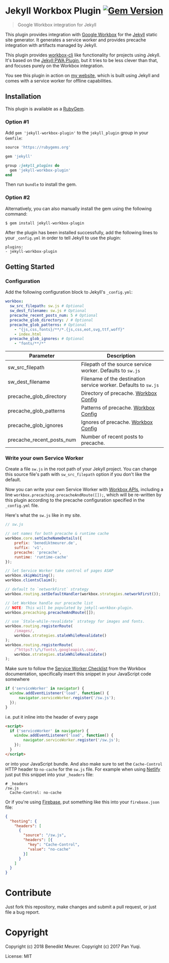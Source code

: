 # Jekyll Workbox Plugin [![Gem Version](https://badge.fury.io/rb/jekyll-workbox-plugin.png)](http://badge.fury.io/rb/jekyll-workbox-plugin)

> Google Workbox integration for Jekyll

This plugin provides integration with [Google Workbox](https://developers.google.com/web/tools/workbox/) for the [Jekyll](https://jekyllrb.com/) static site generator. It generates a service worker and provides precache integration with artifacts managed by Jekyll.

This plugin provides [workbox-cli](https://developers.google.com/web/tools/workbox/modules/workbox-cli) like functionality for projects using Jekyll. It's based on the [Jekyll PWA Plugin](https://github.com/lavas-project/jekyll-pwa), but it tries to be less clever than that, and focuses purely on the Workbox integration.

You see this plugin in action on [my website](https://benediktmeurer.de), which is built using Jekyll and comes with a service worker for offline capabilities.

## Installation

This plugin is available as a [RubyGem][ruby-gem].

### Option #1

Add `gem 'jekyll-workbox-plugin'` to the `jekyll_plugin` group in your `Gemfile`:

```ruby
source 'https://rubygems.org'

gem 'jekyll'

group :jekyll_plugins do
  gem 'jekyll-workbox-plugin'
end
```

Then run `bundle` to install the gem.

### Option #2

Alternatively, you can also manually install the gem using the following command:

```
$ gem install jekyll-workbox-plugin
```

After the plugin has been installed successfully, add the following lines to your `_config.yml` in order to tell Jekyll to use the plugin:

```
plugins:
- jekyll-workbox-plugin
```

## Getting Started

### Configuration

Add the following configuration block to Jekyll's `_config.yml`:
```yaml
workbox:
  sw_src_filepath: sw.js # Optional
  sw_dest_filename: sw.js # Optional
  precache_recent_posts_num: 5 # Optional
  precache_glob_directory: / # Optional
  precache_glob_patterns: # Optional
    - "{js,css,fonts}/**/*.{js,css,eot,svg,ttf,woff}"
    - index.html
  precache_glob_ignores: # Optional
    - "fonts/**/*"
```

Parameter                 | Description
----------                | ------------
sw_src_filepath           | Filepath of the source service worker. Defaults to `sw.js`
sw_dest_filename          | Filename of the destination service worker. Defaults to `sw.js`
precache_glob_directory   | Directory of precache. [Workbox Config](https://developers.google.com/web/tools/workbox/get-started/webpack#optional-config)
precache_glob_patterns    | Patterns of precache. [Workbox Config](https://developers.google.com/web/tools/workbox/get-started/webpack#optional-config)
precache_glob_ignores     | Ignores of precache. [Workbox Config](https://developers.google.com/web/tools/workbox/get-started/webpack#optional-config)
precache_recent_posts_num | Number of recent posts to precache.

### Write your own Service Worker

Create a file `sw.js` in the root path of your Jekyll project. You can change this source file's path with `sw_src_filepath` option if you don't like the default.

Now you can write your own Service Worker with [Workbox APIs](https://developers.google.com/web/tools/workbox/reference-docs/latest/), including a line `workbox.precaching.precacheAndRoute([]);`, which will be re-written by this plugin according to the precache configuration specified in the `_config.yml` file.

Here's what the `sw.js` like in my site.
```javascript
// sw.js

// set names for both precache & runtime cache
workbox.core.setCacheNameDetails({
    prefix: 'benediktmeurer.de',
    suffix: 'v1',
    precache: 'precache',
    runtime: 'runtime-cache'
});

// let Service Worker take control of pages ASAP
workbox.skipWaiting();
workbox.clientsClaim();

// default to `networkFirst` strategy
workbox.routing.setDefaultHandler(workbox.strategies.networkFirst());

// let Workbox handle our precache list
// NOTE: This will be populated by jekyll-workbox-plugin.
workbox.precaching.precacheAndRoute([]);

// use `Stale-while-revalidate` strategy for images and fonts.
workbox.routing.registerRoute(
    /images/,
    workbox.strategies.staleWhileRevalidate()
);
workbox.routing.registerRoute(
    /^https?:\/\/fonts\.googleapis\.com/,
    workbox.strategies.staleWhileRevalidate()
);
```

Make sure to follow the [Service Worker Checklist](https://developers.google.com/web/tools/workbox/guides/service-worker-checklist) from the Workbox documentation, specifically insert this snippet in your JavaScript code somewhere

```js
if ('serviceWorker' in navigator) {
  window.addEventListener('load', function() {
      navigator.serviceWorker.register('/sw.js');
  });
}
```

i.e. put it inline into the header of every page

```html
<script>
  if ('serviceWorker' in navigator) {
    window.addEventListener('load', function() {
        navigator.serviceWorker.register('/sw.js');
    });
  }
</script>
```

or into your JavaScript bundle. And also make sure to set the `Cache-Control` HTTP header to `no-cache` for the `sw.js` file. For example when using [Netlify](https://www.netlify.com) just put this snippet into your `_headers` file:

```
# _headers
/sw.js
  Cache-Control: no-cache
```

Or if you're using [Firebase](https://firebase.google.com), put something like this into your `firebase.json` file:

```json
{
  "hosting": {
    "headers": [
      {
        "source": "/sw.js",
        "headers": [{
          "key": "Cache-Control",
          "value": "no-cache"
        }]
      }
    ]
  }
}
```

# Contribute

Just fork this repository, make changes and submit a pull request, or just file a bug report.

# Copyright

Copyright (c) 2018 Benedikt Meurer.
Copyright (c) 2017 Pan Yuqi.

License: MIT

[ruby-gem]: https://rubygems.org/gems/jekyll-workbox-plugin
